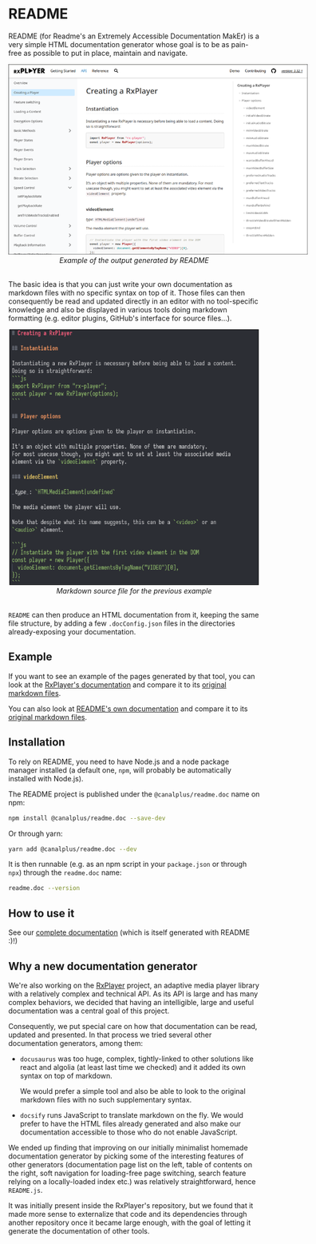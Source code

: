 # README

README (for Readme's an Extremely Accessible Documentation MakEr) is a very
simple HTML documentation generator whose goal is to be as pain-free as possible
to put in place, maintain and navigate.

<div style="text-align:center; width:100%">
<img style="max-width:600px" alt="Screenshot of a generated documentation" src="./screenshot.png">
<br>
<i>Example of the output generated by README</i>
<br>
<br>
</div>

The basic idea is that you can just write your own documentation as markdown
files with no specific syntax on top of it. Those files can then consequently be
read and updated directly in an editor with no tool-specific knowledge and also
be displayed in various tools doing markdown formatting (e.g. editor plugins,
GitHub's interface for source files...).

<div style="text-align:center; width:100%">
<img style="max-width:500px" alt="Markdown input example for README" src="./source.png">
<br>
<i>Markdown source file for the previous example</i>
<br>
<br>
</div>

`README` can then produce an HTML documentation from it, keeping the same file
structure, by adding a few `.docConfig.json` files in the directories
already-exposing your documentation.

## Example

If you want to see an example of the pages generated by that tool, you can look
at the
[RxPlayer's documentation](https://developers.canal-plus.com/rx-player/doc/Getting_Started/Welcome.html)
and compare it to its
[original markdown files](https://github.com/canalplus/rx-player/tree/master/doc/Getting_Started).

You can also look at [README's own documentation](https://peaberberian.github.io/README/doc/Getting_Started/Home.html)
and compare it to its
[original markdown files](https://github.com/canalplus/README/tree/main/doc/Getting_Started).

## Installation

To rely on README, you need to have Node.js and a node package manager installed
(a default one, `npm`, will probably be automatically installed with Node.js).

The README project is published under the `@canalplus/readme.doc` name on npm:

```sh
npm install @canalplus/readme.doc --save-dev
```

Or through yarn:

```sh
yarn add @canalplus/readme.doc --dev
```

It is then runnable (e.g. as an npm script in your `package.json` or through
`npx`) through the `readme.doc` name:

```sh
readme.doc --version
```

## How to use it

See our [complete documentation](https://peaberberian.github.io/README/doc/Getting_Started/Home.html)
(which is itself generated with README :)!)

## Why a new documentation generator

We're also working on the [RxPlayer](https://github.com/canalplus/rx-player/)
project, an adaptive media player library with a relatively complex and
technical API. As its API is large and has many complex behaviors, we decided
that having an intelligible, large and useful documentation was a central goal
of this project.

Consequently, we put special care on how that documentation can be read, updated
and presented. In that process we tried several other documentation generators,
among them:

- `docusaurus` was too huge, complex, tightly-linked to other solutions like
  react and algolia (at least last time we checked) and it added its own syntax
  on top of markdown.

  We would prefer a simple tool and also be able to look to the original
  markdown files with no such supplementary syntax.

- `docsify` runs JavaScript to translate markdown on the fly. We would prefer to
  have the HTML files already generated and also make our documentation
  accessible to those who do not enable JavaScript.

We ended up finding that improving on our initially minimalist homemade
documentation generator by picking some of the interesting features of other
generators (documentation page list on the left, table of contents on the right,
soft navigation for loading-free page switching, search feature relying on a
locally-loaded index etc.) was relatively straightforward, hence `README.js`.

It was initially present inside the RxPlayer's repository, but we found that it
made more sense to externalize that code and its dependencies through another
repository once it became large enough, with the goal of letting it generate the
documentation of other tools.
